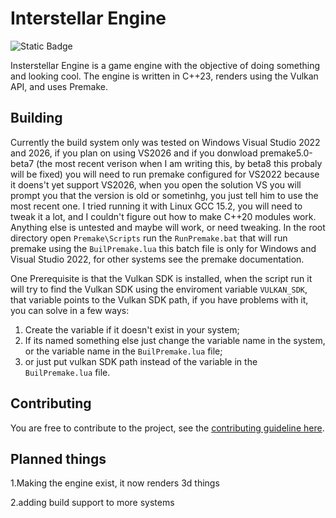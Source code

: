 # Interstellar Engine
![Static Badge](https://img.shields.io/badge/Version-PRE--ALPHA%2095-blue)

Insterstellar Engine is a game engine with the objective of doing something and looking cool.
The engine is written in C++23, renders using the Vulkan API, and uses Premake. 

## Building 

Currently the build system only was tested on Windows Visual Studio 2022 and 2026, if you plan on using VS2026 and if you donwload premake5.0-beta7 (the most recent verison when I am writing this, by beta8 this probaly will be fixed) you will need to run premake configured for VS2022 because it doens't yet support VS2026, when you open the solution VS you will prompt you that the version is old or sometinhg, you just tell him to use the most recent one. I tried running it with Linux GCC 15.2, you will need to tweak it a lot, and I couldn't figure out how to make C++20 modules work. Anything else is untested and maybe will work, or need tweaking.
In the root directory open `Premake\Scripts` run the `RunPremake.bat` that will run premake using the `BuilPremake.lua` this batch file is only for Windows and Visual Studio 2022, for other systems see the premake documentation.

One Prerequisite is that the Vulkan SDK is installed, when the script run it will try to find the Vulkan SDK using the enviroment variable `VULKAN_SDK`, that variable points to the Vulkan SDK path, if you have problems with it, you can solve in a few ways: 
1. Create the variable if it doesn't exist in your system;
2. If its named something else just change the variable name in the system, or the variable name in the `BuilPremake.lua` file;
3. or just put vulkan SDK path instead of the variable in the `BuilPremake.lua` file.
   
## Contributing
You are free to contribute to the project, see the [contributing guideline here](https://github.com/CapibaraEngineer/InterstellarEngine/blob/master/CONTRIBUTING.md).

## Planned things
1.Making the engine exist, it now renders 3d things

2.adding build support to more systems

